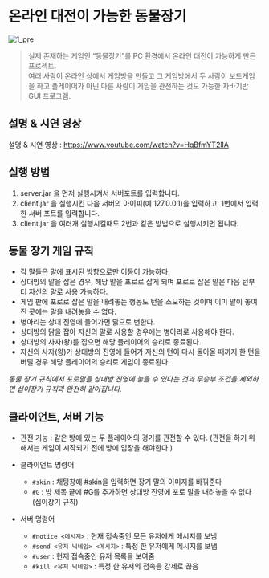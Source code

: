 # 온라인 대전이 가능한 동물장기

![1_pre](https://user-images.githubusercontent.com/83110819/131839150-504af6b2-fa7a-47af-b9ec-71915831d827.png)

> 실제 존재하는 게임인 “동물장기”를 PC 환경에서 온라인 대전이 가능하게 만든 프로젝트.  
여러 사람이 온라인 상에서 게임방을 만들고 그 게임방에서 두 사람이 보드게임을 하고 플레이어가 아닌 다른 사람이 게임을 관전하는 것도 가능한 자바기반 GUI 프로그램.


## 설명 & 시연 영상
설명 & 시연 영상 : <https://www.youtube.com/watch?v=HqBfmYT2lIA>


## 실행 방법
1. server.jar 을 먼저 실행시켜서 서버포트를 입력합니다.
2. client.jar 을 실행시킨 다음 서버의 아이피(예 127.0.0.1)을 입력하고, 1번에서 입력한 서버 포트를 입력합니다.
3. client.jar 을 여러개 실행시킬때도 2번과 같은 방법으로 실행시키면 됩니다.


## 동물 장기 게임 규칙
* 각 말들은 말에 표시된 방향으로만 이동이 가능하다.
* 상대방의 말을 잡은 경우, 해당 말을 포로로 잡게 되며 포로로 잡은 말은 다음 턴부터 자신의 말로 사용 가능하다.
* 게임 판에 포로로 잡은 말을 내려놓는 행동도 턴을 소모하는 것이며 이미 말이 놓여진 곳에는 말을 내려놓을 수 없다.
* 병아리는 상대 진영에 들어가면 닭으로 변한다.
* 상대방의 닭을 잡아 자신의 말로 사용할 경우에는 병아리로 사용해야 한다.
* 상대방의 사자(왕)를 잡으면 해당 플레이어의 승리로 종료된다.
* 자신의 사자(왕)가 상대방의 진영에 들어가 자신의 턴이 다시 돌아올 때까지 한 턴을 버틸 경우 해당 플레이어의 승리로 게임이 종료된다.

_동물 장기 규칙에서 포로말을 상대방 진영에 놓을 수 있다는 것과 무승부 조건을 제외하면 십이장기 규칙과 완전히 같아집니다._


## 클라이언트, 서버 기능
* 관전 기능 : 같은 방에 있는 두 플레이어의 경기를 관전할 수 있다. (관전을 하기 위해서는 게임이 시작되기 전에 방에 입장을 해야한다.)
* 클라이언트 명령어
  - `#skin` : 채팅창에 #skin을 입력하면 장기 말의 이미지를 바꿔준다
  - `#G` : 방 제목 끝에 #G를 추가하면 상대방 진영에 포로 말을 내려놓을 수 없다 (십이장기 규칙)

* 서버 명령어
  - `#notice <메시지>` : 현재 접속중인 모든 유저에게 메시지를 보냄
  - `#send <유저 닉네임> <메시지>` : 특정 한 유저에게 메시지를 보냄
  - `#user` : 현재 접속중인 유저 목록을 보여줌
  - `#kill <유저 닉네임>` : 특정 한 유저의 접속을 강제로 끊음
